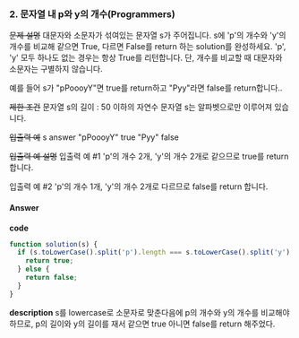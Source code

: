 ### 2. 문자열 내 p와 y의 개수(Programmers)

~~문제 설명~~
대문자와 소문자가 섞여있는 문자열 s가 주어집니다. s에 'p'의 개수와 'y'의 개수를 비교해 같으면 True, 다르면 False를 return 하는 solution를 완성하세요. 'p', 'y' 모두 하나도 없는 경우는 항상 True를 리턴합니다. 단, 개수를 비교할 때 대문자와 소문자는 구별하지 않습니다.

예를 들어 s가 "pPoooyY"면 true를 return하고 "Pyy"라면 false를 return합니다..

~~제한 조건~~
문자열 s의 길이 : 50 이하의 자연수
문자열 s는 알파벳으로만 이루어져 있습니다.

~~입출력 예~~
s answer
"pPoooyY" true
"Pyy" false

~~입출력 예 설명~~
입출력 예 #1
'p'의 개수 2개, 'y'의 개수 2개로 같으므로 true를 return 합니다.

입출력 예 #2
'p'의 개수 1개, 'y'의 개수 2개로 다르므로 false를 return 합니다.

#### Answer

**code**

```js
function solution(s) {
  if (s.toLowerCase().split('p').length === s.toLowerCase().split('y').length) {
    return true;
  } else {
    return false;
  }
}
```

**description**
s를 lowercase로 소문자로 맞춘다음에 p의 개수와 y의 개수를 비교해야하므로, p의 길이와 y의 길이를 재서 같으면 true 아니면 false를 return 해주었다.
